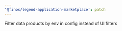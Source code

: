 ```yaml
---
'@finos/legend-application-marketplace': patch
---
```


Filter data products by env in config instead of UI filters

